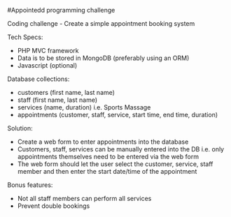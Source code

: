 #Appointedd programming challenge

Coding challenge - Create a simple appointment booking system

Tech Specs:

- PHP MVC framework
- Data is to be stored in MongoDB (preferably using an ORM)
- Javascript (optional)

Database collections:

- customers (first name, last name)
- staff (first name, last name)
- services (name, duration) i.e. Sports Massage
- appointments (customer, staff, service, start time, end time, duration)

Solution:

- Create a web form to enter appointments into the database
- Customers, staff, services can be manually entered into the DB i.e. only appointments themselves need to be entered via the web form
- The web form should let the user select the customer, service, staff member and then enter the start date/time of the appointment

Bonus features:

- Not all staff members can perform all services
- Prevent double bookings

